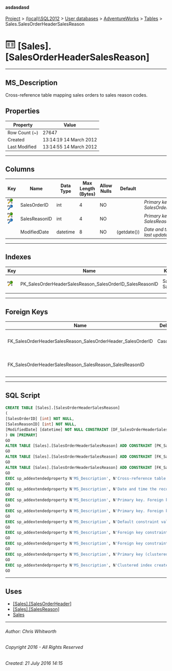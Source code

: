 #### asdasdasd

[Project](../../../../index.md) > [(local)\\SQL2012](../../../index.md) > [User databases](../../index.md) > [AdventureWorks](../index.md) > [Tables](Tables.md) > Sales.SalesOrderHeaderSalesReason

# ![Tables](../../../../Images/Table32.png) [Sales].[SalesOrderHeaderSalesReason]

---

## <a name="#description"></a>MS_Description

Cross-reference table mapping sales orders to sales reason codes.

## <a name="#properties"></a>Properties

| Property | Value |
|---|---|
| Row Count (~) | 27647 |
| Created | 13:14:19 14 March 2012 |
| Last Modified | 13:14:55 14 March 2012 |


---

## <a name="#columns"></a>Columns

| Key | Name | Data Type | Max Length (Bytes) | Allow Nulls | Default | Description |
|---|---|---|---|---|---|---|
| [![Cluster Primary Key PK_SalesOrderHeaderSalesReason_SalesOrderID_SalesReasonID: SalesOrderID\SalesReasonID](../../../../Images/pkcluster.png)](#indexes)[![Foreign Keys FK_SalesOrderHeaderSalesReason_SalesOrderHeader_SalesOrderID: [Sales].[SalesOrderHeader].SalesOrderID](../../../../Images/fk.png)](#foreignkeys) | SalesOrderID | int | 4 | NO |  | _Primary key. Foreign key to SalesOrderHeader.SalesOrderID._ |
| [![Cluster Primary Key PK_SalesOrderHeaderSalesReason_SalesOrderID_SalesReasonID: SalesOrderID\SalesReasonID](../../../../Images/pkcluster.png)](#indexes)[![Foreign Keys FK_SalesOrderHeaderSalesReason_SalesReason_SalesReasonID: [Sales].[SalesReason].SalesReasonID](../../../../Images/fk.png)](#foreignkeys) | SalesReasonID | int | 4 | NO |  | _Primary key. Foreign key to SalesReason.SalesReasonID._ |
|  | ModifiedDate | datetime | 8 | NO | (getdate()) | _Date and time the record was last updated._ |


---

## <a name="#indexes"></a>Indexes

| Key | Name | Key Columns | Unique | Description |
|---|---|---|---|---|
| [![Cluster Primary Key PK_SalesOrderHeaderSalesReason_SalesOrderID_SalesReasonID: SalesOrderID\SalesReasonID](../../../../Images/pkcluster.png)](#indexes) | PK_SalesOrderHeaderSalesReason_SalesOrderID_SalesReasonID | SalesOrderID, SalesReasonID | YES | _Primary key (clustered) constraint_ |


---

## <a name="#foreignkeys"></a>Foreign Keys

| Name | Delete | Columns | Description |
|---|---|---|---|
| FK_SalesOrderHeaderSalesReason_SalesOrderHeader_SalesOrderID | Cascade | SalesOrderID->[[Sales].[SalesOrderHeader].[SalesOrderID]](SalesOrderHeader.md) | _Foreign key constraint referencing SalesOrderHeader.SalesOrderID._ |
| FK_SalesOrderHeaderSalesReason_SalesReason_SalesReasonID |  | SalesReasonID->[[Sales].[SalesReason].[SalesReasonID]](SalesReason.md) | _Foreign key constraint referencing SalesReason.SalesReasonID._ |


---

## <a name="#sqlscript"></a>SQL Script

```sql
CREATE TABLE [Sales].[SalesOrderHeaderSalesReason]
(
[SalesOrderID] [int] NOT NULL,
[SalesReasonID] [int] NOT NULL,
[ModifiedDate] [datetime] NOT NULL CONSTRAINT [DF_SalesOrderHeaderSalesReason_ModifiedDate] DEFAULT (getdate())
) ON [PRIMARY]
GO
ALTER TABLE [Sales].[SalesOrderHeaderSalesReason] ADD CONSTRAINT [PK_SalesOrderHeaderSalesReason_SalesOrderID_SalesReasonID] PRIMARY KEY CLUSTERED  ([SalesOrderID], [SalesReasonID]) ON [PRIMARY]
GO
ALTER TABLE [Sales].[SalesOrderHeaderSalesReason] ADD CONSTRAINT [FK_SalesOrderHeaderSalesReason_SalesOrderHeader_SalesOrderID] FOREIGN KEY ([SalesOrderID]) REFERENCES [Sales].[SalesOrderHeader] ([SalesOrderID]) ON DELETE CASCADE
GO
ALTER TABLE [Sales].[SalesOrderHeaderSalesReason] ADD CONSTRAINT [FK_SalesOrderHeaderSalesReason_SalesReason_SalesReasonID] FOREIGN KEY ([SalesReasonID]) REFERENCES [Sales].[SalesReason] ([SalesReasonID])
GO
EXEC sp_addextendedproperty N'MS_Description', N'Cross-reference table mapping sales orders to sales reason codes.', 'SCHEMA', N'Sales', 'TABLE', N'SalesOrderHeaderSalesReason', NULL, NULL
GO
EXEC sp_addextendedproperty N'MS_Description', N'Date and time the record was last updated.', 'SCHEMA', N'Sales', 'TABLE', N'SalesOrderHeaderSalesReason', 'COLUMN', N'ModifiedDate'
GO
EXEC sp_addextendedproperty N'MS_Description', N'Primary key. Foreign key to SalesOrderHeader.SalesOrderID.', 'SCHEMA', N'Sales', 'TABLE', N'SalesOrderHeaderSalesReason', 'COLUMN', N'SalesOrderID'
GO
EXEC sp_addextendedproperty N'MS_Description', N'Primary key. Foreign key to SalesReason.SalesReasonID.', 'SCHEMA', N'Sales', 'TABLE', N'SalesOrderHeaderSalesReason', 'COLUMN', N'SalesReasonID'
GO
EXEC sp_addextendedproperty N'MS_Description', N'Default constraint value of GETDATE()', 'SCHEMA', N'Sales', 'TABLE', N'SalesOrderHeaderSalesReason', 'CONSTRAINT', N'DF_SalesOrderHeaderSalesReason_ModifiedDate'
GO
EXEC sp_addextendedproperty N'MS_Description', N'Foreign key constraint referencing SalesOrderHeader.SalesOrderID.', 'SCHEMA', N'Sales', 'TABLE', N'SalesOrderHeaderSalesReason', 'CONSTRAINT', N'FK_SalesOrderHeaderSalesReason_SalesOrderHeader_SalesOrderID'
GO
EXEC sp_addextendedproperty N'MS_Description', N'Foreign key constraint referencing SalesReason.SalesReasonID.', 'SCHEMA', N'Sales', 'TABLE', N'SalesOrderHeaderSalesReason', 'CONSTRAINT', N'FK_SalesOrderHeaderSalesReason_SalesReason_SalesReasonID'
GO
EXEC sp_addextendedproperty N'MS_Description', N'Primary key (clustered) constraint', 'SCHEMA', N'Sales', 'TABLE', N'SalesOrderHeaderSalesReason', 'CONSTRAINT', N'PK_SalesOrderHeaderSalesReason_SalesOrderID_SalesReasonID'
GO
EXEC sp_addextendedproperty N'MS_Description', N'Clustered index created by a primary key constraint.', 'SCHEMA', N'Sales', 'TABLE', N'SalesOrderHeaderSalesReason', 'INDEX', N'PK_SalesOrderHeaderSalesReason_SalesOrderID_SalesReasonID'
GO

```


---

## <a name="#uses"></a>Uses

* [[Sales].[SalesOrderHeader]](SalesOrderHeader.md)
* [[Sales].[SalesReason]](SalesReason.md)
* [Sales](../Security/Schemas/Sales.md)


---

###### Author:  Chris Whitworth

###### Copyright 2016 - All Rights Reserved

###### Created: 21 July 2016 14:15

